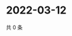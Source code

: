 # 2022-03-12

共 0 条

<!-- BEGIN WEIBO -->
<!-- 最后更新时间 Sat Mar 12 2022 09:52:49 GMT+0800 (China Standard Time) -->

<!-- END WEIBO -->

